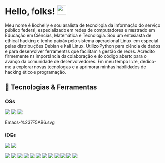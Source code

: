 # Hello, folks! <img  src="https://media.tenor.com/dHk-LfzHrtwAAAAj/linux-computer.gif" width="30px" height="30px" />

Meu nome é Rochelly e sou analista de tecnologia da informação do serviço público federal, especializado em redes de computadores e mestrado em Educação em Ciências, Matemática e Tecnologia. Sou um entusiasta de ethical hacking e tenho paixão pelo sistema operacional Linux, em especial pelas distribuições Debian e Kali Linux. Utilizo Python para ciência de dados e para desenvolver ferramentas que facilitam a gestão de redes. Acredito firmemente na importância da colaboração e do código aberto para o avanço da comunidade de desenvolvedores. Em meu tempo livre, dedico-me a explorar novas tecnologias e a aprimorar minhas habilidades de hacking ético e programação. 

## 🔧 Tecnologias  & Ferramentas
### OSs
![](https://img.shields.io/badge/OS-Debian-informational?style=for&logo=debian&logoColor=white&color=2bbc8a)
![](https://img.shields.io/badge/OS-Linux-informational?style=for&logo=linux&logoColor=white&color=2bbc8a)
![](https://img.shields.io/badge/OS-Kali_Linux-557C94?style=for&logo=kali-linux&logoColor=white&color=2bbc8a)


Emacs-%237F5AB6.svg
### IDEs

![](https://img.shields.io/badge/IDE-Emacs-%237F5AB6.svg?style=for&logo=gnu-emacs&logoColor=white&color=2bbc8a)
![](https://img.shields.io/badge/IDE-Visual_Studio-5C2D91?style=for&logo=visual%20studio&logoColor=white&color=2bbc8a)


![](https://img.shields.io/badge/Editor-IntelliJ_IDEA-informational?style=flat&logo=intellij-idea&logoColor=white&color=2bbc8a)
![](https://img.shields.io/badge/Code-Python-informational?style=flat&logo=python&logoColor=white&color=2bbc8a)
![](https://img.shields.io/badge/Code-JavaScript-informational?style=flat&logo=javascript&logoColor=white&color=2bbc8a)
![](https://img.shields.io/badge/Code-Golang-informational?style=flat&logo=go&logoColor=white&color=2bbc8a)
![](https://img.shields.io/badge/Code-Make-informational?style=flat&logo=cmake&logoColor=white&color=2bbc8a)
![](https://img.shields.io/badge/Code-Vue-informational?style=flat&logo=vue.js&logoColor=white&color=2bbc8a)
![](https://img.shields.io/badge/Shell-Bash-informational?style=flat&logo=gnu-bash&logoColor=white&color=2bbc8a)
![](https://img.shields.io/badge/Tools-PostgreSQL-informational?style=flat&logo=postgresql&logoColor=white&color=2bbc8a)
![](https://img.shields.io/badge/Tools-Docker-informational?style=flat&logo=docker&logoColor=white&color=2bbc8a)
![](https://img.shields.io/badge/Tools-Kubernetes-informational?style=flat&logo=kubernetes&logoColor=white&color=2bbc8a)
![](https://img.shields.io/badge/Tools-Red_Hat_OpenShift-informational?style=flat&logo=red-hat-open-shift&logoColor=white&color=2bbc8a)
![](https://img.shields.io/badge/Cloud-Digital_Ocean-informational?style=flat&logo=digitalocean&logoColor=white&color=2bbc8a)
